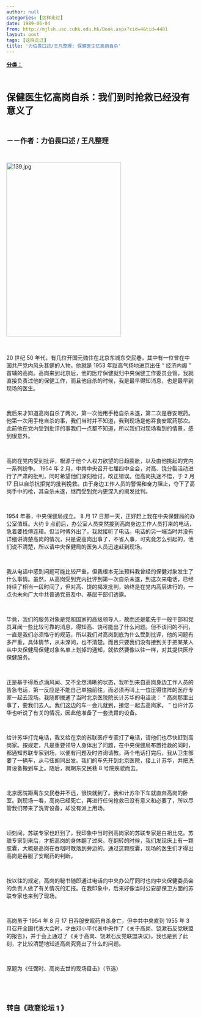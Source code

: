 ```yaml
---
author: null
categories: [这样走过]
date: 1989-06-04
from: http://mjlsh.usc.cuhk.edu.hk/Book.aspx?cid=4&tid=4481
layout: post
tags: [这样走过]
title: '力伯畏口述/王凡整理: 保健医生忆高岗自杀'
---
```


<div style="margin: 15px 10px 10px 0px;">
 <div>
  <span id="ctl00_ContentPlaceHolder1_chapter1_SubjectLabel" style="font-weight:bold;text-decoration:underline;">
   分类：
  </span>
 </div>
 <p class="p1">
  <b>
   <font size="5">
    <span class="s1">
    </span>
    <br/>
   </font>
  </b>
 </p>
 <p class="p2">
  <span class="s1">
   <b>
    <font size="5">
     保健医生忆高岗自杀：我们到时抢救已经没有意义了
    </font>
   </b>
  </span>
 </p>
 <p class="p2">
  <span class="s1">
   <b>
    <font size="4">
     <br/>
    </font>
   </b>
  </span>
 </p>
 <p class="p2">
  <b>
   <font size="4">
    <span class="s1">
     －－作者：力伯畏口述
    </span>
    <span class="s2">
     /
    </span>
    <span class="s1">
     王凡整理
    </span>
   </font>
  </b>
 </p>
 <p class="p1">
  <span class="s1">
  </span>
  <br/>
 </p>
 <p class="p3">
  <span class="s1">
   <img alt="139.jpg" border="0" height="456" src="http://mjlsh.usc.cuhk.edu.hk/medias/contents/4481/139.jpg" width="300"/>
  </span>
 </p>
 <p class="p1">
  <span class="s1">
  </span>
  <br/>
 </p>
 <p class="p2">
  <span class="s2">
   20
  </span>
  <span class="s1">
   世纪
  </span>
  <span class="s2">
   50
  </span>
  <span class="s1">
   年代，有几位开国元勋住在北京东城东交民巷，其中有一位曾在中国共产党内风头甚健的人物，他就是
  </span>
  <span class="s2">
   1953
  </span>
  <span class="s1">
   年趾高气扬地进京出任
  </span>
  <span class="s2">
   “
  </span>
  <span class="s1">
   经济内阁
  </span>
  <span class="s2">
   ”
  </span>
  <span class="s1">
   首辅的高岗。高岗来到北京后，他的医疗保健就归中央保健工作委员会管，我就直接负责过他的保健工作，而且他自杀的时候，我是最早得知消息，也是最早到现场的医生。
  </span>
 </p>
 <p class="p1">
  <span class="s1">
  </span>
  <br/>
 </p>
 <p class="p2">
  <span class="s1">
   我后来才知道高岗自杀了两次，第一次他用手枪自杀未遂，第二次是吞安眠药。他第一次用手枪自杀的事，我们当时并不知道，我到现场是他吞食安眠药那次。此前他在党内受到批评的事我们一点都不知道，所以我们对现场看到的情景，感到很意外。
  </span>
 </p>
 <p class="p1">
  <span class="s1">
  </span>
  <br/>
 </p>
 <p class="p2">
  <span class="s1">
   高岗在党内受到批评，根源于他个人权力欲望的日趋膨胀，以及由他挑起的党内一系列纷争。
  </span>
  <span class="s2">
   1954
  </span>
  <span class="s1">
   年
  </span>
  <span class="s2">
   2
  </span>
  <span class="s1">
   月，中共中央召开七届四中全会，对高、饶分裂活动进行了严肃的批判，同时希望他们深刻检讨，改正错误。但高岗执迷不悟，于
  </span>
  <span class="s2">
   2
  </span>
  <span class="s1">
   月
  </span>
  <span class="s2">
   17
  </span>
  <span class="s1">
   日以自杀抗拒党的批判挽救。由于身边工作人员的警惕和奋力阻止，夺下了高岗手中的枪，其自杀未遂，继而受到党内更深入的揭发批判。
  </span>
 </p>
 <p class="p1">
  <span class="s1">
  </span>
  <br/>
 </p>
 <p class="p2">
  <span class="s2">
   1954
  </span>
  <span class="s1">
   年春，中央保健局成立。
  </span>
  <span class="s2">
   8
  </span>
  <span class="s1">
   月
  </span>
  <span class="s2">
   17
  </span>
  <span class="s1">
   日那一天，正好赶上我在中央保健局的办公室值班。大约
  </span>
  <span class="s2">
   9
  </span>
  <span class="s1">
   点前后，办公室人员突然接到高岗身边工作人员打来的电话，急着要找傅连璋。但当时傅外出了，我就接听了电话。电话的另一端当时并没有详细讲清楚高岗的情况，只是说高岗出事了，不省人事，可究竟怎么引起的，他们说不清楚，所以请中央保健局的医务人员迅速赶到现场。
  </span>
 </p>
 <p class="p1">
  <span class="s1">
  </span>
  <br/>
 </p>
 <p class="p2">
  <span class="s1">
   我从电话中感到问题可能比较严重，但我根本无法预料我曾经的保健对象发生了什么事情。虽然，从高岗受到党内批评到第一次自杀未遂，到这次来电话，已经持续了相当一段时间了，但对高、饶的揭发批判，始终是在党内高层进行的，一点也未向广大中共普通党员及中、基层干部们透露。
  </span>
 </p>
 <p class="p1">
  <span class="s1">
  </span>
  <br/>
 </p>
 <p class="p2">
  <span class="s1">
   毕竟，我们的服务对象是党和国家的高级领导人，故而还是能先于一般干部和党员耳闻一些比较可靠的消息，得知高、饶可能出了什么问题。但不该问的不问，一直是我们必须恪守的规范，所以我们对高岗到底为什么受到批评，他的问题有多严重，具体情节，从未深问，也不清楚。而且只要我们没有接到关于把某某人从中央保健局保健对象名单上划掉的通知，就依然要像以往一样，对其提供医疗保健服务。
  </span>
 </p>
 <p class="p1">
  <span class="s1">
  </span>
  <br/>
 </p>
 <p class="p2">
  <span class="s1">
   正是基于得悉点滴风闻、又不全然清晰的状态，我听到来自高岗身边工作人员的告急电话，第一反应是不能自己单独前往，而必须再叫上一位压得住阵的医疗专家一起去现场。我随即拨通了当时北京医院院长计苏华的电话说：
  </span>
  <span class="s2">
   “
  </span>
  <span class="s1">
   高岗那里出事了，要我们去人。我们这边的车一会儿就到，接您一起去高岗家。
  </span>
  <span class="s2">
   ”
  </span>
  <span class="s1">
   也许计苏华也听说了有关的情况，因此他准备了一套洗胃的设备。
  </span>
 </p>
 <p class="p1">
  <span class="s1">
  </span>
  <br/>
 </p>
 <p class="p2">
  <span class="s1">
   给计苏华打完电话，我又给在京的苏联医疗专家打了电话，请他们也尽快赶到高岗家。按规定，凡是重要领导人身体出了问题，在中央保健局布置抢救的同时，都通知苏联专家到场，以便有问题及时咨询请教。两个电话打完后，我从卫生部要了一辆车，从弓弦胡同出发。我们的车先开到北京医院，接上计苏华，并把洗胃设备搬到车上。随后，就朝东交民巷
  </span>
  <span class="s2">
   8
  </span>
  <span class="s1">
   号院疾驶而去。
  </span>
 </p>
 <p class="p1">
  <span class="s1">
  </span>
  <br/>
 </p>
 <p class="p2">
  <span class="s1">
   北京医院距离东交民巷并不远，很快就到了。我和计苏华下车就直奔高岗的卧室。到现场一看，高岗已经死亡，再进行任何抢救已没有意义和必要了，所以尽管我们带来了洗胃设备，却没有派上用场。
  </span>
 </p>
 <p class="p1">
  <span class="s1">
  </span>
  <br/>
 </p>
 <p class="p2">
  <span class="s1">
   顷刻间，苏联专家也赶到了，我印象中当时到高岗家的苏联专家是白祖比克。苏联专家到来后，才把高岗的身体翻了过来。在翻转的时候，我们发现床上有一颗胶囊，大概是高岗在吞咽时散落到旁边的。通过这颗胶囊，现场的医生们才得出高岗是吞服了安眠药的判断。
  </span>
 </p>
 <p class="p1">
  <span class="s1">
  </span>
  <br/>
 </p>
 <p class="p2">
  <span class="s1">
   按以往的规定，高岗的秘书随即通过电话向中央办公厅同时也向中央保健委员会的负责人做了有关情况的汇报。在我印象中，后来好像当时公安部保卫方面的苏联专家也来到了现场。
  </span>
 </p>
 <p class="p1">
  <span class="s1">
  </span>
  <br/>
 </p>
 <p class="p2">
  <span class="s1">
   高岗虽于
  </span>
  <span class="s2">
   1954
  </span>
  <span class="s1">
   年
  </span>
  <span class="s2">
   8
  </span>
  <span class="s1">
   月
  </span>
  <span class="s2">
   17
  </span>
  <span class="s1">
   日吞服安眠药自杀身亡，但中共中央直到
  </span>
  <span class="s2">
   1955
  </span>
  <span class="s1">
   年
  </span>
  <span class="s2">
   3
  </span>
  <span class="s1">
   月召开全国代表大会时，才由邓小平代表中央作了《关于高岗、饶漱石反党联盟的报告》，并于会上通过了《关于高岗、饶漱石反党联盟决议》。我也是到了此刻，才比较清楚地知道高岗究竟出了什么的问题。
  </span>
 </p>
 <p class="p1">
  <span class="s1">
  </span>
  <br/>
 </p>
 <p class="p2">
  <span class="s1">
   原题为《任弼时、高岗去世的现场目击》（节选）
  </span>
 </p>
 <p class="p1">
  <span class="s1">
  </span>
  <br/>
 </p>
 <p class="p1">
  <b>
   <font size="4">
    <span class="s1">
    </span>
    <br/>
   </font>
  </b>
 </p>
 <p class="p2">
  <b>
   <font size="4">
    <span class="s1">
     转自《政商论坛
    </span>
    <span class="s2">
     1
    </span>
    <span class="s1">
     》
    </span>
   </font>
  </b>
 </p>
</div>

